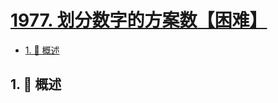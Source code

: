 # [1977. 划分数字的方案数【困难】](https://github.com/Tdahuyou/TNotes.leetcode/tree/main/notes/1977.%20%E5%88%92%E5%88%86%E6%95%B0%E5%AD%97%E7%9A%84%E6%96%B9%E6%A1%88%E6%95%B0%E3%80%90%E5%9B%B0%E9%9A%BE%E3%80%91)

<!-- region:toc -->

- [1. 📝 概述](#1--概述)

<!-- endregion:toc -->

## 1. 📝 概述

